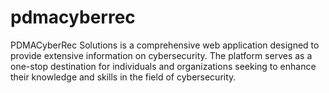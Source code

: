 # pdmacyberrec
PDMACyberRec Solutions is a comprehensive web application designed to provide extensive information on cybersecurity. The platform serves as a one-stop destination for individuals and organizations seeking to enhance their knowledge and skills in the field of cybersecurity. 
